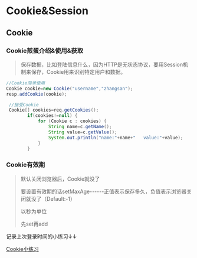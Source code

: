 # Cookie&Session

## Cookie

### Cookie煎蛋介绍&使用&获取

> 保存数据，比如登陆信息什么，因为HTTP是无状态协议，要用Session机制来保存，Cookie用来识别特定用户和数据。

```java
//Cookie简单使用
Cookie cookie=new Cookie("username","zhangsan");
resp.addCookie(cookie);
```

```java
 //接受Cookie
 Cookie[] cookies=req.getCookies();
        if(cookies!=null) {
            for (Cookie c : cookies) {
                String name=c.getName();
                String value=c.getValue();
                System.out.println("name:"+name+"   value:"+value);
            }
        }
```

### Cookie有效期

> 默认关闭浏览器后，Cookie就没了
>
> 要设置有效期的话setMaxAge------正值表示保存多久，负值表示浏览器关闭就没了（Default:-1）
>
> 以秒为单位
>
> 先set再add

记录上次登录时间的小练习↓↓

[Cookie小练习](https://github.com/Icenodb/Java_Practice/tree/master/JavaWeb/Cookie&Session)
